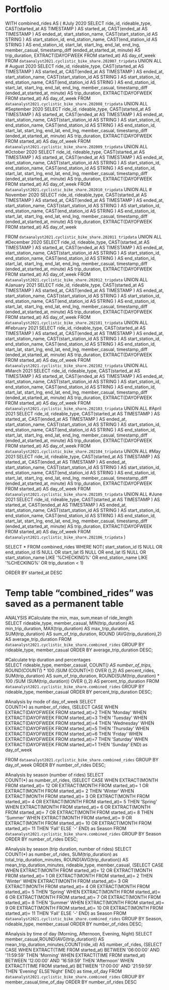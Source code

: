 # Portfolio

WITH
  combined_rides AS ( 
      #July 2020
  SELECT
    ride_id,
    rideable_type,
    CAST(started_at AS TIMESTAMP ) AS started_at,
    CAST(ended_at AS TIMESTAMP ) AS ended_at,
    start_station_name,
    CAST(start_station_id AS STRING ) AS start_station_id,
    end_station_name,
    CAST(end_station_id AS STRING ) AS end_station_id,
    start_lat,
    start_lng,
    end_lat,
    end_lng,
    member_casual,
    timestamp_diff (ended_at,started_at, minute) AS trip_duration,
    EXTRACT(DAYOFWEEK FROM started_at) AS day_of_week
  FROM
    `dataanalyst2021.cyclistic_bike_share.202007_tripdata`
  UNION ALL
    # August 2020
  SELECT
    ride_id,
    rideable_type,
    CAST(started_at AS TIMESTAMP ) AS started_at,
    CAST(ended_at AS TIMESTAMP ) AS ended_at,
    start_station_name,
    CAST(start_station_id AS STRING ) AS start_station_id,
    end_station_name,
    CAST(end_station_id AS STRING ) AS end_station_id,
    start_lat,
    start_lng,
    end_lat,
    end_lng,
    member_casual,
    timestamp_diff (ended_at,started_at, minute) AS trip_duration,
    EXTRACT(DAYOFWEEK FROM started_at) AS day_of_week
  FROM
    `dataanalyst2021.cyclistic_bike_share.202008_tripdata`
  UNION ALL
    #September 2020
  SELECT
    ride_id,
    rideable_type,
    CAST(started_at AS TIMESTAMP ) AS started_at,
    CAST(ended_at AS TIMESTAMP ) AS ended_at,
    start_station_name,
    CAST(start_station_id AS STRING ) AS start_station_id,
    end_station_name,
    CAST(end_station_id AS STRING ) AS end_station_id,
    start_lat,
    start_lng,
    end_lat,
    end_lng,
    member_casual,
   timestamp_diff (ended_at,started_at, minute) AS trip_duration,
    EXTRACT(DAYOFWEEK FROM started_at) AS day_of_week
  FROM
    `dataanalyst2021.cyclistic_bike_share.202009_tripdata`
  UNION ALL
    #October 2020
  SELECT
    ride_id,
    rideable_type,
    CAST(started_at AS TIMESTAMP ) AS started_at,
    CAST(ended_at AS TIMESTAMP ) AS ended_at,
    start_station_name,
    CAST(start_station_id AS STRING ) AS start_station_id,
    end_station_name,
    CAST(end_station_id AS STRING ) AS end_station_id,
    start_lat,
    start_lng,
    end_lat,
    end_lng,
    member_casual,
    timestamp_diff (ended_at,started_at, minute) AS trip_duration,
    EXTRACT(DAYOFWEEK FROM started_at) AS day_of_week
  FROM
    `dataanalyst2021.cyclistic_bike_share.202010_tripdata`
  UNION ALL
    # November 2020
  SELECT
    ride_id,
    rideable_type,
    CAST(started_at AS TIMESTAMP ) AS started_at,
    CAST(ended_at AS TIMESTAMP ) AS ended_at,
    start_station_name,
    CAST(start_station_id AS STRING ) AS start_station_id,
    end_station_name,
    CAST(end_station_id AS STRING ) AS end_station_id,
    start_lat,
    start_lng,
    end_lat,
    end_lng,
    member_casual,
    timestamp_diff (ended_at,started_at, minute) AS trip_duration,
    EXTRACT(DAYOFWEEK FROM started_at) AS day_of_week
 
 FROM `dataanalyst2021.cyclistic_bike_share.202011_tripdata`
  UNION ALL
    #December 2020
  SELECT
    ride_id,
    rideable_type,
    CAST(started_at AS TIMESTAMP ) AS started_at,
    CAST(ended_at AS TIMESTAMP ) AS ended_at,
    start_station_name,
    CAST(start_station_id AS STRING ) AS start_station_id,
    end_station_name,
    CAST(end_station_id AS STRING ) AS end_station_id,
    start_lat,
    start_lng,
    end_lat,
    end_lng,
    member_casual,
    timestamp_diff (ended_at,started_at, minute) AS trip_duration,
    EXTRACT(DAYOFWEEK FROM started_at) AS day_of_week
  FROM
    `dataanalyst2021.cyclistic_bike_share.202012_tripdata`
  UNION ALL
    #January 2021
  SELECT
    ride_id,
    rideable_type,
    CAST(started_at AS TIMESTAMP ) AS started_at,
    CAST(ended_at AS TIMESTAMP ) AS ended_at,
    start_station_name,
    CAST(start_station_id AS STRING ) AS start_station_id,
    end_station_name,
    CAST(end_station_id AS STRING ) AS end_station_id,
    start_lat,
    start_lng,
    end_lat,
    end_lng,
    member_casual,
    timestamp_diff (ended_at,started_at, minute) AS trip_duration,
    EXTRACT(DAYOFWEEK FROM started_at) AS day_of_week
  FROM
    `dataanalyst2021.cyclistic_bike_share.202101_tripdata`
  UNION ALL
    #February 2021
  SELECT
    ride_id,
    rideable_type,
    CAST(started_at AS TIMESTAMP ) AS started_at,
    CAST(ended_at AS TIMESTAMP ) AS ended_at,
    start_station_name,
    CAST(start_station_id AS STRING ) AS start_station_id,
    end_station_name,
    CAST(end_station_id AS STRING ) AS end_station_id,
    start_lat,
    start_lng,
    end_lat,
    end_lng,
    member_casual,
   timestamp_diff (ended_at,started_at, minute) AS trip_duration,
    EXTRACT(DAYOFWEEK FROM started_at) AS day_of_week
  FROM
    `dataanalyst2021.cyclistic_bike_share.202102_tripdata`
  UNION ALL
    #March 2021
  SELECT
    ride_id,
    rideable_type,
    CAST(started_at AS TIMESTAMP ) AS started_at,
    CAST(ended_at AS TIMESTAMP ) AS ended_at,
    start_station_name,
    CAST(start_station_id AS STRING ) AS start_station_id,
    end_station_name,
    CAST(end_station_id AS STRING ) AS end_station_id,
    start_lat,
    start_lng,
    end_lat,
    end_lng,
    member_casual,
    timestamp_diff (ended_at,started_at, minute) AS trip_duration,
    EXTRACT(DAYOFWEEK FROM started_at) AS day_of_week
  FROM
    `dataanalyst2021.cyclistic_bike_share.202103_tripdata`
  UNION ALL
    #April 2021
  SELECT
    ride_id,
    rideable_type,
    CAST(started_at AS TIMESTAMP ) AS started_at,
    CAST(ended_at AS TIMESTAMP ) AS ended_at,
    start_station_name,
    CAST(start_station_id AS STRING ) AS start_station_id,
    end_station_name,
    CAST(end_station_id AS STRING ) AS end_station_id,
    start_lat,
    start_lng,
    end_lat,
    end_lng,
    member_casual,
    timestamp_diff (ended_at,started_at, minute) AS trip_duration,
    EXTRACT(DAYOFWEEK FROM started_at) AS day_of_week
  FROM
    `dataanalyst2021.cyclistic_bike_share.202104_tripdata`
  UNION ALL
    #May 2021
  SELECT
    ride_id,
    rideable_type,
    CAST(started_at AS TIMESTAMP ) AS started_at,
    CAST(ended_at AS TIMESTAMP ) AS ended_at,
    start_station_name,
    CAST(start_station_id AS STRING ) AS start_station_id,
    end_station_name,
    CAST(end_station_id AS STRING ) AS end_station_id,
    start_lat,
    start_lng,
    end_lat,
    end_lng,
    member_casual,
    timestamp_diff (ended_at,started_at, minute) AS trip_duration,
    EXTRACT(DAYOFWEEK FROM started_at) AS day_of_week
  FROM
    `dataanalyst2021.cyclistic_bike_share.202105_tripdata`
  UNION ALL
    #June 2021
  SELECT
    ride_id,
    rideable_type,
    CAST(started_at AS TIMESTAMP ) AS started_at,
    CAST(ended_at AS TIMESTAMP ) AS ended_at,
    start_station_name,
    CAST(start_station_id AS STRING ) AS start_station_id,
    end_station_name,
    CAST(end_station_id AS STRING ) AS end_station_id,
    start_lat,
    start_lng,
    end_lat,
    end_lng,
    member_casual,
    timestamp_diff (ended_at,started_at, minute) AS trip_duration,
    EXTRACT(DAYOFWEEK FROM started_at) AS day_of_week
  FROM
    `dataanalyst2021.cyclistic_bike_share.202106_tripdata` )

SELECT * FROM combined_rides
 WHERE
    NOT( start_station_id IS NULL
      OR end_station_id IS NULL
      OR start_lat IS NULL
      OR end_lat IS NULL
      OR start_station_name LIKE '%CHECKING%'
      OR end_station_name LIKE '%CHECKING%'
      OR trip_duration < 1)

ORDER BY started_at DESC


# Temp table “combined_rides” was saved as a permanent table

ANALYSIS
#Calculate the min, max, sum,mean of ride_length   
SELECT
  rideable_type,
  member_casual,
MIN(trip_duration) AS min_trip_duration,
MAX(trip_duration) AS max_trip_duration,
SUM(trip_duration) AS sum_of_trip_duration,
ROUND (AVG(trip_duration),2)  AS average_trip_duration 
FROM  
  `dataanalyst2021.cyclistic_bike_share.combined_rides`
GROUP BY 
  rideable_type,
  member_casual
ORDER BY average_trip_duration DESC; 

#Calculate trip duration and percentages  
SELECT
  rideable_type,
  member_casual,
  COUNT(*) AS number_of_trips,
  ROUND(COUNT(*) * 100 /SUM (COUNT(*)) OVER (),2) AS percent_rides,
  SUM(trip_duration) AS sum_of_trip_duration,
  ROUND(SUM(trip_duration) * 100 /SUM (SUM(trip_duration)) OVER (),2) AS percent_trip_duration
FROM
  `dataanalyst2021.cyclistic_bike_share.combined_rides`
GROUP BY
  rideable_type,
  member_casual
ORDER BY
  percent_trip_duration DESC;

#Analysis by mode of day_of_week 
SELECT  
COUNT(*) as number_of_rides,
(SELECT CASE WHEN EXTRACT(DAYOFWEEK   FROM   started_at)=2 THEN 'Monday'
             WHEN EXTRACT(DAYOFWEEK   FROM   started_at)=3 THEN 'Tuesday' 
WHEN EXTRACT(DAYOFWEEK   FROM   started_at)=4 THEN 'Wednesday'
             WHEN EXTRACT(DAYOFWEEK   FROM   started_at)=5 THEN 'Thursday' 
WHEN EXTRACT(DAYOFWEEK   FROM   started_at)=6 THEN 'Friday'
             WHEN EXTRACT(DAYOFWEEK   FROM   started_at)=7 THEN 'Saturday'
             WHEN EXTRACT(DAYOFWEEK   FROM   started_at)=1 THEN 'Sunday' END)
  as day_of_week

FROM 
 `dataanalyst2021.cyclistic_bike_share.combined_rides`
GROUP BY day_of_week
ORDER BY
  number_of_rides DESC;

#Analysis by season (number of rides)
SELECT  
COUNT(*) as number_of_rides,
 (SELECT CASE 
    WHEN EXTRACT(MONTH  FROM   started_at)= 12 OR EXTRACT(MONTH FROM started_at)= 1 OR EXTRACT(MONTH  FROM   started_at)= 2 THEN 'Winter' 
    WHEN EXTRACT(MONTH  FROM   started_at)= 3  OR EXTRACT(MONTH FROM started_at)= 4 OR EXTRACT(MONTH  FROM   started_at)= 5 THEN 'Spring'
    WHEN EXTRACT(MONTH  FROM   started_at)= 6  OR EXTRACT(MONTH FROM started_at)= 7 OR EXTRACT(MONTH  FROM   started_at)= 8 THEN 'Summer' 
    WHEN EXTRACT(MONTH  FROM   started_at)= 9  OR EXTRACT(MONTH FROM started_at)= 10 OR EXTRACT(MONTH  FROM  started_at)= 11 THEN 'Fall'
    ELSE '-' END) as Season
FROM 
 `dataanalyst2021.cyclistic_bike_share.combined_rides`
GROUP BY Season
ORDER BY
  number_of_rides DESC;

#Analysis by season (trip duration, number of rides)
SELECT  
COUNT(*) as number_of_rides, SUM(trip_duration) as total_trip_duration_minutes, ROUND(AVG(trip_duration)) AS  mean_trip_duration_minutes, rideable_type, member_casual,
 (SELECT CASE 
    WHEN EXTRACT(MONTH  FROM   started_at)= 12 OR EXTRACT(MONTH FROM started_at)= 1 OR EXTRACT(MONTH  FROM   started_at)= 2 THEN 'Winter' 
    WHEN EXTRACT(MONTH  FROM   started_at)= 3  OR EXTRACT(MONTH FROM started_at)= 4 OR EXTRACT(MONTH  FROM   started_at)= 5 THEN 'Spring'
    WHEN EXTRACT(MONTH  FROM   started_at)= 6  OR EXTRACT(MONTH FROM started_at)= 7 OR EXTRACT(MONTH  FROM   started_at)= 8 THEN 'Summer' 
    WHEN EXTRACT(MONTH  FROM   started_at)= 9  OR EXTRACT(MONTH FROM started_at)= 10 OR EXTRACT(MONTH  FROM  started_at)= 11 THEN 'Fall'
    ELSE '-' END) as Season
FROM 
 `dataanalyst2021.cyclistic_bike_share.combined_rides`
GROUP BY Season, rideable_type, member_casual
ORDER BY
   number_of_rides DESC; 

#Analysis by time of day (Morning, Afternoon, Evening, Night)
SELECT  
member_casual,ROUND(AVG(trip_duration)) AS  mean_trip_duration_minutes,COUNT(ride_id) AS number_of_rides,
 (SELECT CASE 
    WHEN EXTRACT(TIME  FROM   started_at) BETWEEN '06:00:00' AND '11:59:59' THEN 'Morning' 
    WHEN EXTRACT(TIME  FROM   started_at) BETWEEN '12:00:00' AND '16:59:59' THEN 'Afternoon'
    WHEN EXTRACT(TIME  FROM   started_at) BETWEEN '17:00:00' AND '21:59:59' THEN 'Evening' 
    ELSE'Night' END) as time_of_day
FROM 
 `dataanalyst2021.cyclistic_bike_share.combined_rides`
GROUP BY member_casual,time_of_day
ORDER BY number_of_rides DESC
